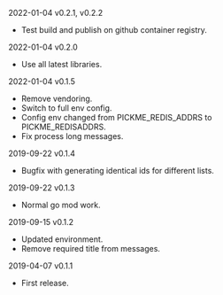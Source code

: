 2022-01-04 v0.2.1, v0.2.2
  - Test build and publish on github container registry.

2022-01-04 v0.2.0
  - Use all latest libraries.

2022-01-04 v0.1.5
  - Remove vendoring.
  - Switch to full env config.
  - Config env changed from PICKME_REDIS_ADDRS to PICKME_REDISADDRS.
  - Fix process long messages.

2019-09-22 v0.1.4
  - Bugfix with generating identical ids for different lists.

2019-09-22 v0.1.3
  - Normal go mod work.

2019-09-15 v0.1.2
  - Updated environment.
  - Remove required title from messages.

2019-04-07 v0.1.1
  - First release.
